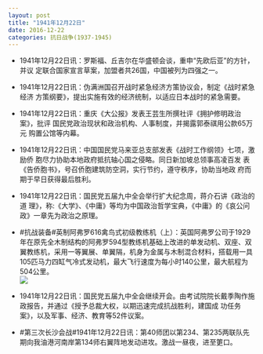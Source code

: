 ```yaml
---
layout: post
title: "1941年12月22日"
date: 2016-12-22
categories: 抗日战争(1937-1945)
---
```


<meta name="referrer" content="no-referrer" />

- 1941年12月22日讯：罗斯福、丘吉尔在华盛顿会谈，重申“先欧后亚”的方针，并议 定联合国家宣言草案，加盟者共26国，中国被列为四强之一。 

- 1941年12月22日讯：伪满洲国召开战时紧急经济方策协议会，制定《战时紧急经济 方策纲要》，提出实施有效的经济统制，以适应日本战时的紧急需要。 

- 1941年12月22日讯：重庆《大公报》发表王芸生所撰社评《拥护修明政治案》，批评 国民党政治现状和政治机构、人事制度，并揭露郭泰祺用公款65万元 购置公馆等内幕。 

- 1941年12月22日讯：中国国民党马来亚总支部发表《战时工作纲领》七项，激励侨 胞尽力协助本地政府抵抗轴心国之侵略。同日新加坡总领事高凌百发 表《告侨胞书》，号召侨胞建筑防空洞，实行节约，遵守秩序，协助当地政 府而期于早日获得最后胜利。 

- 1941年12月22日讯：国民党五届九中全会举行扩大纪念周，蒋介石讲《政治的道  理》，称:《大学》、《中庸》等均为中国政治哲学宝典，《中庸》的《哀公问 政》一章先为政治之原理。 

- #抗战装备#英制阿弗罗616禽鸟式初级教练机（上）：英国阿弗罗公司于1929年在原先全木制结构的阿弗罗594型教练机基础上改进的单发动机、双座、双翼教练机，采用一等翼展、单翼隔，机身为金属与木制混合材料，搭载用一具105匹马力四缸气冷式发动机，最大飞行速度为每小时140公里，最大航程为504公里。 <br/><img src="https://ww4.sinaimg.cn/large/aca367d8jw1fazc6ua4alj20dc0ozq5t.jpg" />

- 1941年12月22日讯：国民党五届九中全会继续开会。由考试院院长戴季陶作施政报告，并通过《授予总裁大权，以期迅速完成抗战胜利，建国成 功任务案》，以及军事、经济、教育等52件议案。 

- #第三次长沙会战#1941年12月22日讯：第40师团以第234、第235两联队先期向我油港河南岸第134师右翼阵地发动进攻。激战一昼夜，进至筻口。 

